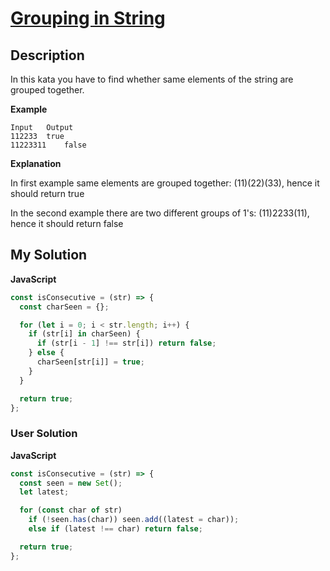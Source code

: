 # [Grouping in String](https://www.codewars.com/kata/5ee8ba31b44cc30032cbce04)

## Description

In this kata you have to find whether same elements of the string are grouped together.

**Example**

```
Input	Output
112233	true
11223311	false
```

**Explanation**

In first example same elements are grouped together: (11)(22)(33), hence it should return true

In the second example there are two different groups of 1's: (11)2233(11), hence it should return false

## My Solution

**JavaScript**

```js
const isConsecutive = (str) => {
  const charSeen = {};

  for (let i = 0; i < str.length; i++) {
    if (str[i] in charSeen) {
      if (str[i - 1] !== str[i]) return false;
    } else {
      charSeen[str[i]] = true;
    }
  }

  return true;
};
```

### User Solution

**JavaScript**

```js
const isConsecutive = (str) => {
  const seen = new Set();
  let latest;

  for (const char of str)
    if (!seen.has(char)) seen.add((latest = char));
    else if (latest !== char) return false;

  return true;
};
```
